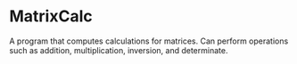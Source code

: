 # MatrixCalc
A program that computes calculations for matrices. Can perform operations such as addition, multiplication, inversion, and determinate.
